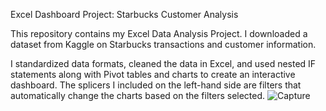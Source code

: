Excel Dashboard Project: Starbucks Customer Analysis

This repository contains my Excel Data Analysis Project. I downloaded a dataset from Kaggle on Starbucks transactions and customer information. 

I standardized data formats, cleaned the data in Excel, and used nested IF statements along with Pivot tables and charts to create an interactive dashboard. The splicers I included on the left-hand side are filters that automatically change the charts based on the filters selected. 
![Capture](https://github.com/user-attachments/assets/315b8fd1-28cf-4afe-bb37-17c1a43aea1e)

